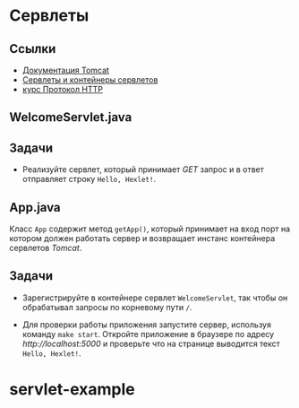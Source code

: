 # Сервлеты

## Ссылки

* [Документация Tomcat](http://tomcat.apache.org/tomcat-8.5-doc/api/index.html)
* [Сервлеты и контейнеры сервлетов](https://www.baeldung.com/java-servlets-containers-intro)
* [курс Протокол HTTP](https://ru.hexlet.io/courses/http_protocol)

## WelcomeServlet.java

## Задачи

* Реализуйте сервлет, который принимает *GET* запрос и в ответ отправляет строку `Hello, Hexlet!`.

## App.java

Класс `App` содержит метод `getApp()`, который принимает на вход порт на котором должен работать сервер и возвращает инстанс контейнера сервлетов *Tomcat*.

## Задачи

* Зарегистрируйте в контейнере сервлет `WelcomeServlet`, так чтобы он обрабатывал запросы по корневому пути `/`.

* Для проверки работы приложения запустите сервер, используя команду `make start`. Откройте приложение в браузере по адресу *http://localhost:5000* и проверьте что на странице выводится текст `Hello, Hexlet!`.
# servlet-example
